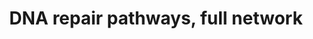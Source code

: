 ---
annotations:
- id: PW:0000099
  parent: regulatory pathway
  type: Pathway Ontology
  value: DNA repair pathway
authors:
- Daisydx
- Diazflorese
- Egonw
- Marvin M2
- DeSl
- Khanspers
- Eweitz
citedin:
- link: PMC9300967
  title: Shared Genetic Risk Factors Between Cancer and Cardiovascular Diseases (2022)
description: DNA Repair Pathways Full Network
last-edited: 2021-05-22
ndex: 34cde2e8-8b73-11eb-9e72-0ac135e8bacf
organisms:
- Homo sapiens
redirect_from:
- /index.php/Pathway:WP4946
- /instance/WP4946
- /instance/WP4946_r117703
revision: r117703
schema-jsonld:
- '@context': https://schema.org/
  '@id': https://wikipathways.github.io/pathways/WP4946.html
  '@type': Dataset
  creator:
    '@type': Organization
    name: WikiPathways
  description: DNA Repair Pathways Full Network
  keywords:
  - APEX1
  - APEX2
  - ATM
  - ATR
  - BRCA1
  - BRCA2
  - CCNH
  - CDK7
  - CETN2
  - CHEK1
  - CUL4A
  - CUL4B
  - DCLRE1C
  - DDB1
  - DDB2
  - ERCC1
  - ERCC2
  - ERCC3
  - ERCC4
  - ERCC5
  - ERCC6
  - ERCC8
  - EXO1
  - FAAP100
  - FAAP24
  - FAN1
  - FANCA
  - FANCB
  - FANCC
  - FANCD2
  - FANCE
  - FANCF
  - FANCG
  - FANCI
  - FANCJ
  - FANCL
  - FANCM
  - FANCN
  - FEN1
  - GTF2H1
  - GTF2H2
  - GTF2H3
  - GTF2H4
  - GTF2H5
  - H2AX
  - HMGB1
  - LIG1
  - LIG3
  - LIG4
  - MBD4
  - MGMT
  - MHF1
  - MHF2
  - MLH1
  - MNAT1
  - MPG
  - MRE11
  - MRE11A
  - MSH2
  - MSH3
  - MSH6
  - MUTYH
  - NBN
  - NEIL2
  - NEIL3
  - NHEJ1
  - NTHL1
  - OGG1
  - PARP1
  - PARP2
  - PCNA
  - PMS2
  - PNKP
  - POLB
  - POLD1
  - POLD2
  - POLD3
  - POLD4
  - POLE
  - POLE2
  - POLE3
  - POLE4
  - POLH
  - POLI
  - POLK
  - POLL
  - POLM
  - PRKDC
  - RAD23A
  - RAD23B
  - RAD50
  - RAD51
  - RAD51C
  - RAD52
  - RAD54B
  - RAP1A
  - RBX1
  - REV1
  - REV3L
  - RFC1
  - RFC2
  - RFC3
  - RFC4
  - RFC5
  - RPA1
  - RPA2
  - RPA3
  - SMUG1
  - TDG
  - TERF2
  - UAF1
  - UNG
  - USP1
  - WRN
  - XPA
  - XPC
  - XRCC1
  - XRCC4
  - XRCC5
  - XRCC6
  license: CC0
  name: DNA repair pathways, full network
seo: CreativeWork
title: DNA repair pathways, full network
wpid: WP4946
---